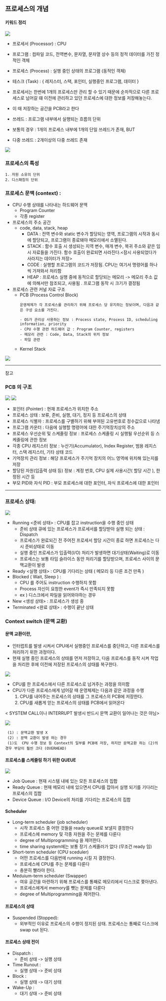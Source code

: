 ## 프로세스의 개념
#### 키워드 정리
<img src ='../images/3-5.PNG'>

- 프로세서 (Processor) : CPU
- 프로그램 : 컴파일 코드, 전역변수, 문자열, 문자열 상수 등의 정적 데이터를 가진 정적인 객체
- 프로세스 (Process) : 실행 중인 상태의 프로그램 (동적인 객체)
- 테스크 (Task) : { 레지스터, 스택, 포인터, 실행중인 프로그램, 데이터 }

- 프로세서는 한번에 1개의 프로세스만 관리 할 수 있기 때문에 순차적으로 다른 프로세스로 넘어갈 떄 이전에 관리하고 있던 프로세스에 대한 정보를 저장해놓는다.
- 이 때 저장하는 공간을 PCB라고 한다


- 쓰레드 : 프로그램 내부에서 실행되는 흐름의 단위
- 보통의 경우 : 1개의 프로세스 내부에 1개의 단일 쓰레드가 존재, BUT
- 다중 쓰레드 : 2개이상의 다중 쓰레드 존재
<img src ='../images/3-6.PNG'>

### 프로세스의 특성 
    1. 자원 소유의 단위
    2. 디스패칭의 단위


### 프로세스 문맥 (context) : 
    
- CPU 수행 상태를 나타내는 하드웨어 문맥
    - Program Counter
    - 각종 register
- 프로세스의 주소 공간
    - code, data, stack, heap
        - DATA : 전역 변수와 static 변수가 할당되는 영역, 프로그램의 시작과 동시에 할당되고, 프로그램이 종료돼야 메모리에서 소멸된다.
        - STACK : 함수 호출 시 생성되는 지역 변수, 매개 변수, 복귀 주소와 같은 임시 자료들을 가진다. 함수 호출이 완료되면 사라진다.<잠시 사용되었다가 사라지는 데이터가 저장>
        - CODE : 실행할 프로그램의 코드가 저장됨. CPU는 여기서 명령어를 하나씩 가져와서 처리함
        - HEAP : 프로세스 실행 중에 동적으로 할당되는 메모리 -> 메모리 주소 값에 의해서만 참조되고, 사용됨 . 프로그램 동작 시 크기가 결정됨
- 프로세스 관련 커널 자료 구조
    - PCB (Process Control Block)
        ```
        운영체제가 각 프로세스를 관리하기 위해 프로세스 당 유지하는 정보이며, 다음과 같은 구성 요소를 가진다.

        - OS가 관리상 사용하는 정보 : Process state, Process ID, scheduling information, priority
        - CPU 수행 관련 하드웨어 값 : Program Counter, registers
        - 메모리 관련 : Code, Data, Stack의 위치 정보
        - 파일 관련
        ```
    - Kernel Stack

<img src ='../images/3-7.PNG'>

***

참고
### PCB 의 구조
<img src ='../images/3-8.PNG'>
<img src ='../images/3-3.PNG'>

- 포인터 (Pointer) : 현재 프로세스가 위치한 주소
- 프로세스 상태 : 보류, 준비, 실행, 대기, 정지 등 프로세스의 상태
- 프로세스 식별자 : 프로세스를 구별하기 위해 부여된 고유번호로 정수값으로 나타냄
- 프로그램 카운터 : 다음에 실행할 명령어에 대한 주기억장치상의 주소
- 프로세스 우선순위 및 스케줄링 정보 : 프로세스 스케줄링 시 실행될 우선순위 등 스케줄링에 관한 정보
- 각종 CPU 레지스터 정보 : 누산기(Accumulator), Index Register, 범용 레지스터, 스택 레지스터, 기타 상태 코드
- 기억장치 관리 정보 :  해당 프로세스가 주기억 장치의 어느 영역에 위치해 있는지를 저장
- 할당된 자원(입출력 상태 등) 정보 :  계정 번호, CPU 실제 사용시간( 할당 시간 ), 한정된 시간 등
- 부모 PID와 자식 PID : 부모 프로세스에 대한 포인터, 자식 프로세스에 대한 포인터 

***


### 프로세스 상태:
<img src ='../images/3-1.PNG'>

- Running <준비 상태> : CPU를 잡고 instruction을 수행 중인 상태
    - 준비 상태 큐에 있는 프로세스가 프로세서를 할당받아 실행 되는 상태 : Dispatch
    - 프로세스가 완료되긴 전 주어진 프로세서 할당 시간이 종료 하면 프로세스는 다시 준비상태로 이동
    - 실행 중인 프로세스가 입출력(I/O) 처리가 발생하면 대기상태(Waiting)로 이동
    - 프로세스는 보통 타임 슬라이스 동안 처리기를 할당받으며, 프로세스 사이의 문맥교환이 발생
- Ready <실행 상태> : CPU를 기다리는 상태 ( 메모리 등 다른 조건 만족 )
- Blocked ( Wait, Sleep ) : 
    - CPU 를 주어도 instruction 수행하지 못함
    - Process 자신이 요청한 event가 즉시 만족되지 못함
    - ex ) 디스크에서 파일을 읽어와야하는 경우
- New <생성 상태> : 프로세스가 생성 중
- Terminated <완료 상태> : 수행이 끝난 상태

### Context switch (문맥 교환)

#### 문맥 교환이란,
- 인터럽트를 발생 시켜서 CPU에서 실행중인 프로세스를 중단하고, 다른 프로세스를 처리하기 위한 과정이다.
- 현재 실행 중인 프로세스의 상태를 먼저 저장하고, 다음 프로세스를 동작 시켜 작업을 처리한 후에 이전에 저장된 프로세스의 상태를 복구한다.

<img src ='../images/3-4.PNG'>

- CPU를 한 프로세스에서 다른 프로세스로 넘겨주는 과정을 의미함
- CPU가 다른 프로세스에게 넘어갈 때 운영체제는 다음과 같은 과정을 수행 
    1. CPU를 내어주는 프로세스의 상태를 그 프로세스의 PCB에 저장한다.
    2. CPU를 새롭게 얻는 프로세스의 상태를 PCB에서 읽어온다

< SYSTEM CALL이나 INTERRUPT 발생시 반드시 문맥 교환이 일어나는 것은 아님>

<img src ='../images/3-2.PNG'>

     (1) : 문맥교환 발생 X
     (2) : 문맥 교환이 발생 하는 경우
     (1)도  CPU 수행 정보 등 Context의 일부를 PCB에 저장, 하지만 문맥교환 하는 (2)의 경우 부담이 훨씬 크다 (OVERHEAD)

#### 프로세스를 스케줄링 하기 위한 QUEUE

<img src ='../images/3-9.PNG'>

- Job Queue : 현재 시스템 내에 있는 모든 프로세스의 집합
- Ready Queue : 현재 메모리 내에 있으면서 CPU를 잡아서 실행 되기를 기다리는 프로세스의 집합
- Device Queue : I/O Device의 처리를 기다리는 프로세스의 집합

#### Scheduler

- Long-term scheduler (job scheduler)
    - 시작 프로세스 중 어떤 것들을 ready queue로 보낼지 결정한다
    - 프로세스에 memory 및 각종 자원을 주는 문제를 다룬다
    - degree of Multiprogramming 을 제어한다.
    - time sharing system에는 보통 장기 스케줄러가 없다 (무조건 ready 임)
- Short-term scheduler (CPU sceduler)
    - 어떤 프로세스를 다음번에 running 시킬 지 결정한다.
    - 프로세스에 CPU를 주는 문제를 다룬다
    - 충분히 빨라야 한다.
- Meduium-term scheduler (Swapper)
    - 여유 공간을 마련하기 위해 프로세스를 통째로 메모리에서 디스크로 쫓아낸다.
    - 프로세스에게서 memory를 뺏는 문제를 다룬다
    - degree of Multiprogramming을 제어한다.

#### 프로세스의 상태

- Suspended (Stopped):
    - 외부적인 이유로 프로세스의 수행이 정지된 상태. 프로세스는 통째로 디스크에 swap out 된다.

#### 프로세스 상태 전이

- Dispatch :
    - 준비 상태 -> 실행 상태
- Time Runout : 
    - 실행 상태 -> 준비 상태
- Block : 
    - 실행 상태 -> 대기 상태
- Wake-Up : 
    - 대기 상태 -> 준비 상태

